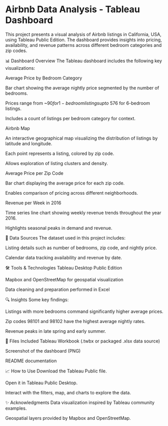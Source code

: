 # Airbnb Data Analysis - Tableau Dashboard
This project presents a visual analysis of Airbnb listings in California, USA, using Tableau Public Edition. The dashboard provides insights into pricing, availability, and revenue patterns across different bedroom categories and zip codes.

📊 Dashboard Overview
The Tableau dashboard includes the following key visualizations:

Average Price by Bedroom Category

Bar chart showing the average nightly price segmented by the number of bedrooms.

Prices range from ~$90 for 1-bedroom listings up to ~$576 for 6-bedroom listings.

Includes a count of listings per bedroom category for context.

Airbnb Map

An interactive geographical map visualizing the distribution of listings by latitude and longitude.

Each point represents a listing, colored by zip code.

Allows exploration of listing clusters and density.

Average Price per Zip Code

Bar chart displaying the average price for each zip code.

Enables comparison of pricing across different neighborhoods.

Revenue per Week in 2016

Time series line chart showing weekly revenue trends throughout the year 2016.

Highlights seasonal peaks in demand and revenue.

💾 Data Sources
The dataset used in this project includes:

Listing details such as number of bedrooms, zip code, and nightly price.

Calendar data tracking availability and revenue by date.

🛠️ Tools & Technologies
Tableau Desktop Public Edition

Mapbox and OpenStreetMap for geospatial visualization

Data cleaning and preparation performed in Excel

🔍 Insights
Some key findings:

Listings with more bedrooms command significantly higher average prices.

Zip codes 98101 and 98102 have the highest average nightly rates.

Revenue peaks in late spring and early summer.

📁 Files Included
Tableau Workbook (.twbx or packaged .xlsx data source)

Screenshot of the dashboard (PNG)

README documentation

📈 How to Use
Download the Tableau Public file.

Open it in Tableau Public Desktop.

Interact with the filters, map, and charts to explore the data.

✨ Acknowledgments
Data visualization inspired by Tableau community examples.

Geospatial layers provided by Mapbox and OpenStreetMap.


